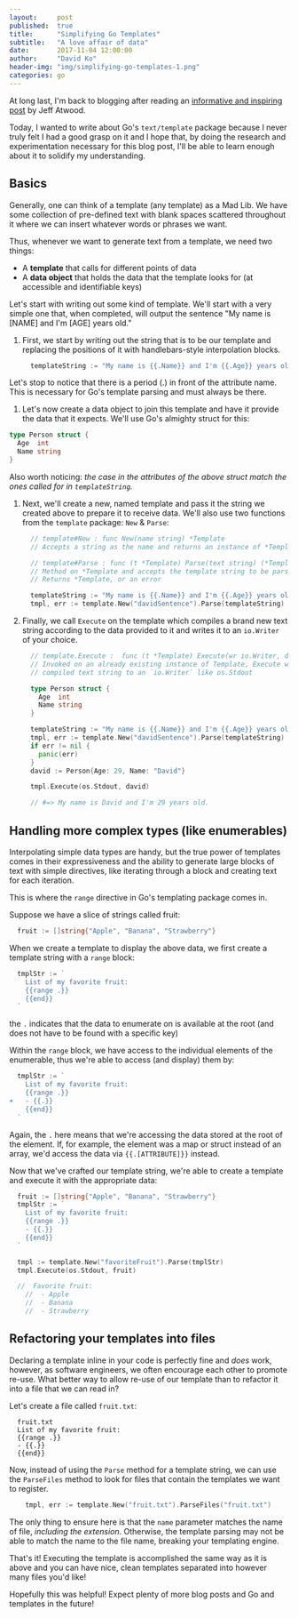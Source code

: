 ```yaml
---
layout:     post
published:  true
title:      "Simplifying Go Templates"
subtitle:   "A love affair of data"
date:       2017-11-04 12:00:00
author:     "David Ko"
header-img: "img/simplifying-go-templates-1.png"
categories: go
---
```


At long last, I'm back to blogging after reading an
[informative and inspiring post](https://blog.codinghorror.com/how-to-achieve-ultimate-blog-success-in-one-easy-step/)
by Jeff Atwood.

Today, I wanted to write about Go's `text/template` package because I never truly felt
I had a good grasp on it and I hope that, by doing the research and experimentation
necessary for this blog post, I'll be able to learn enough about it to solidify
my understanding.

## Basics

Generally, one can think of a template (any template) as a Mad Lib. We have some
collection of pre-defined text with blank spaces scattered throughout it where we
can insert whatever words or phrases we want.

Thus, whenever we want to generate text from a template, we need two things:
  * A __template__ that calls for different points of data
  * A __data object__ that holds the data that the template looks for (at accessible and identifiable keys)

Let's start with writing out some kind of template. We'll start with a very simple one that,
when completed, will output the sentence "My name is [NAME] and I'm [AGE] years old."

1. First, we start by writing out the string that is to be our template and replacing
the positions of it with handlebars-style interpolation blocks.
    ```go
      templateString := "My name is {{.Name}} and I'm {{.Age}} years old."
    ```
Let's stop to notice that there is a period (.) in front of the attribute name.
This is necessary for Go's template parsing and must always be there.

1. Let's now create a data object to join this template and have it provide the data
that it expects. We'll use Go's almighty struct for this:
```go
type Person struct {  
  Age  int
  Name string
}
```
Also worth noticing: *the case in the attributes of the above struct match the ones
called for in `templateString`.*

1. Next, we'll create a new, named template and pass it the string we created above
to prepare it to receive data. We'll also use two functions from the `template`
package: `New` & `Parse`:
    ```go
      // template#New : func New(name string) *Template
      // Accepts a string as the name and returns an instance of *Template

      // template#Parse : func (t *Template) Parse(text string) (*Template, error)
      // Method on *Template and accepts the template string to be parsed
      // Returns *Template, or an error

      templateString := "My name is {{.Name}} and I'm {{.Age}} years old."
      tmpl, err := template.New("davidSentence").Parse(templateString)
    ```
1. Finally, we call `Execute` on the template which compiles a brand new text string
according to the data provided to it and writes it to an `io.Writer` of your choice.
    ```go
      // template.Execute :  func (t *Template) Execute(wr io.Writer, data interface{}) error
      // Invoked on an already existing instance of Template, Execute writes a fully
      // compiled text string to an `io.Writer` like os.Stdout

      type Person struct {
        Age  int
        Name string
      }

      templateString := "My name is {{.Name}} and I'm {{.Age}} years old."
      tmpl, err := template.New("davidSentence").Parse(templateString)
      if err != nil {
        panic(err)
      }
      david := Person{Age: 29, Name: "David"}

      tmpl.Execute(os.Stdout, david)

      // #=> My name is David and I'm 29 years old.
    ```

## Handling more complex types (like enumerables)
Interpolating simple data types are handy, but the true power of templates comes
in their expressiveness and the ability to generate large blocks of text with simple
directives, like iterating through a block and creating text for each iteration.

This is where the `range` directive in Go's templating package comes in.

Suppose we have a slice of strings called fruit:
```go
  fruit := []string{"Apple", "Banana", "Strawberry"}
```

When we create a template to display the above data, we first create a template string
with a `range` block:
```go
  tmplStr := `
    List of my favorite fruit:
    {{range .}}
    {{end}}
  `
```
the `.` indicates that the data to enumerate on is available at the root (and
does not have to be found with a specific key)

Within the `range` block, we have access to the individual elements of the enumerable,
thus we're able to access (and display) them by:
```go
  tmplStr := `
    List of my favorite fruit:
    {{range .}}
+   - {{.}}
    {{end}}
  `
```
Again, the `.` here means that we're accessing the data stored at the root of the
element. If, for example, the element was a map or struct instead of an array,
we'd access the data via `{{.[ATTRIBUTE]}}` instead.

Now that we've crafted our template string, we're able to create a template
and execute it with the appropriate data:

```go
  fruit := []string{"Apple", "Banana", "Strawberry"}
  tmplStr := `
    List of my favorite fruit:
    {{range .}}
    - {{.}}
    {{end}}
  `

  tmpl := template.New("favoriteFruit").Parse(tmplStr)
  tmpl.Execute(os.Stdout, fruit)

  //  Favorite fruit:
	//	- Apple
	//	- Banana
	//	- Strawberry
```

## Refactoring your templates into files
Declaring a template inline in your code is perfectly fine and *does* work,
however, as software engineers, we often encourage each other to promote re-use.
What better way to allow re-use of our template than to refactor it into a file
that we can read in?

Let's create a file called `fruit.txt`:
```
  fruit.txt
  List of my favorite fruit:
  {{range .}}
  - {{.}}
  {{end}}
```

Now, instead of using the `Parse` method for a template string, we can use the
`ParseFiles` method to look for files that contain the templates we want to
register.
```go
	tmpl, err := template.New("fruit.txt").ParseFiles("fruit.txt")
```
The only thing to ensure here is that the `name` parameter matches the name of
file, *including the extension*. Otherwise, the template parsing may not be
able to match the name to the file name, breaking your templating engine.

That's it! Executing the template is accomplished the same way as it is above
and you can have nice, clean templates separated into however many files you'd
like!

Hopefully this was helpful! Expect plenty of more blog posts and Go and
templates in the future!
